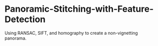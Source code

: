 # Panoramic-Stitching-with-Feature-Detection
Using RANSAC, SIFT, and homography to create a non-vignetting panorama.
